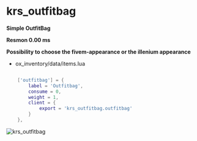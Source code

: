 # krs_outfitbag

**Simple OutfitBag**

**Resmon  0.00 ms**

**Possibility to choose the fivem-appearance or the illenium appearance**

* ox_inventory/data/items.lua

```lua

	['outfitbag'] = {
		label = 'Outfitbag',
		consume = 0,
		weight = 1,
		client = {
			export = 'krs_outfitbag.outfitbag'
		}
	},
```

![krs_outfitbag](https://github.com/user-attachments/assets/c278e2f1-d0f7-4fda-8603-7d680788efd9)
